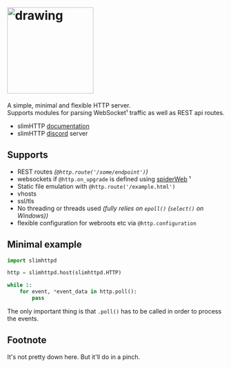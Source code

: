 # <img src="docs/_static/slimHTTP.png" alt="drawing" width="200"/>
A simple, minimal and flexible HTTP server.<br>
Supports modules for parsing WebSocket¹ traffic as well as REST api routes.

 * slimHTTP [documentation](https://slimhttp.readthedocs.io/en/master)
 * slimHTTP [discord](https://discord.gg/CMjZbwR) server

## Supports

 * REST routes *(`@http.route('/some/endpoint')`)*
 * websockets if `@http.on_upgrade` is defined using [spiderWeb](https://github.com/Torxed/spiderWeb) ¹
 * Static file emulation with `@http.route('/example.html')`
 * vhosts
 * ssl/tls
 * No threading or threads used *(fully relies on `epoll()` (`select()` on Windows))*
 * flexible configuration for webroots etc via `@http.configuration`

## Minimal example

```py
import slimhttpd

http = slimhttpd.host(slimhttpd.HTTP)

while 1:
	for event, *event_data in http.poll():
		pass
```

The only important thing is that `.poll()` has to be called in order to process the events.

## Footnote

It's not pretty down here. But it'll do in a pinch.
